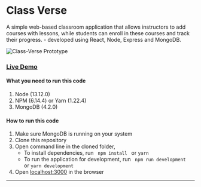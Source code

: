 # Class Verse

A simple web-based classroom application that allows instructors to add courses with lessons, while students can enroll in these courses and track their progress. - developed using React, Node, Express and MongoDB.

![Class-Verse Prototype](https://URL_to_prototype_image.png "Class Verse") 

### [Live Demo](http://URL_To_Class_Verse_Demo "CLass Verse") 

#### What you need to run this code
1. Node (13.12.0)
2. NPM (6.14.4) or Yarn (1.22.4)
3. MongoDB (4.2.0)

####  How to run this code
1. Make sure MongoDB is running on your system
2. Clone this repository
3. Open command line in the cloned folder,
   - To install dependencies, run ```  npm install  ``` or ``` yarn ```
   - To run the application for development, run ```  npm run development  ``` or ``` yarn development ```
4. Open [localhost:3000](http://localhost:3000/) in the browser
----
